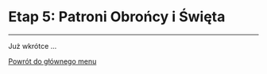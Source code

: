 # <span class="stage-header">Etap 5</span>: Patroni Obrońcy i Święta
---
Już wkrótce ...

[Powrót do głównego menu](index.md)
